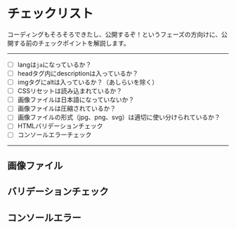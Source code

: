 # チェックリスト

コーディングもそろそろできたし、公開するぞ！というフェーズの方向けに、公開する前のチェックポイントを解説します。

---

- [ ] langは`ja`になっているか？
- [ ] headタグ内にdescriptionは入っているか？
- [ ] imgタグにaltは入っているか？（あしらいを除く）
- [ ] CSSリセットは読み込まれているか？
- [ ] 画像ファイルは日本語になっていないか？
- [ ] 画像ファイルは圧縮されているか？
- [ ] 画像ファイルの形式（jpg、png、svg）は適切に使い分けられているか？
- [ ] HTMLバリデーションチェック
- [ ] コンソールエラーチェック

---

## 画像ファイル

## バリデーションチェック

## コンソールエラー